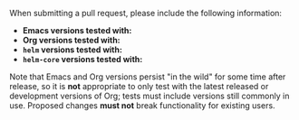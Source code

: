 When submitting a pull request, please include the following information:

* **Emacs versions tested with:** 
* **Org versions tested with:** 
* **`helm` versions tested with:** 
* **`helm-core` versions tested with:** 

Note that Emacs and Org versions persist "in the wild" for some time after release, so it is **not** appropriate to only test with the latest released or development versions of Org; tests must include versions still commonly in use.  Proposed changes **must not** break functionality for existing users.
